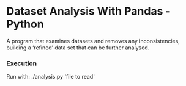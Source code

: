 # Dataset Analysis With Pandas - Python
A program that examines datasets and removes any inconsistencies, building a ‘refined’ data set that can be further analysed.

### Execution
Run with: ./analysis.py 'file to read'
